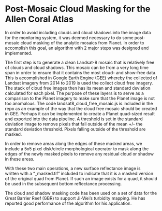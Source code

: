 # Post-Mosaic Cloud Masking for the Allen Coral Atlas

In order to avoid including clouds and cloud shadows into the image data 
for the monitoring system, it was deemed necessary to do some post-mosaic
cloud masking of  the analytic mosaics from Planet.  In order to accomplish
this goal, an algorithm with 2 major steps was designed and implemented.

The first step is to generate a  clean Landsat-8 mosaic that is relatively 
free of clouds and cloud shadows.  This mosaic can be from a very long time 
span in order to ensure that it contains the most cloud- and show-free data.  
This is accomplished in Google Earth Engine (GEE) whereby the collected of 
Landsat imagery from 2014 to 2019 is used the collect cloud free imagery.  
The stack of cloud free images then has its mean and  standard deviation 
calculated for each pixel.  The purpose of these layers is to serve as a comparison 
to the Planet imagery to make sure that the Planet image is not too anomalous. 
The code landsat8_cloud_free_mosaic.js is included in the repo as an example of 
the way that the cloud free mosaic should be created in GEE.  Perhaps it can be 
implemented to create a Planet quad-sized result and exported into the data pipeline.
A threshold is set in the standard deviation image to remove pixels that fall 
outside of the mean +/- the standard deviation threshold.  Pixels falling 
outside of the threshold are masked.

In order to remove areas along the edges of these masked areas, we include 
a 5x5 pixel disk/circle morphological operator to mask along the edges of 
the newly masked pixels to remove any residual cloud or shadow in these areas.  

With these two main operations, a new surface reflectance image is  
written with a “_masked.tif” included to indicate that it is a masked version 
of the original quad from Planet.  If such an image exists for a quad, it should
be used in the subsequent bottom reflectance processing.

The cloud and shadow masking code has been used on a set of data for the Great
Barrier Reef (GBR) to support Ji-Wei’s turbidity mapping.  He has reported 
good performance of the algorithm for his application.
